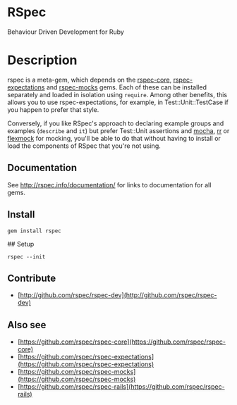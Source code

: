 # RSpec

Behaviour Driven Development for Ruby

# Description

rspec is a meta-gem, which depends on the
[rspec-core](https://github.com/rspec/rspec-core),
[rspec-expectations](https://github.com/rspec/rspec-expectations)
and [rspec-mocks](https://github.com/rspec/rspec-mocks) gems. Each of these
can be installed separately and loaded in isolation using `require`. Among
other benefits, this allows you to use rspec-expectations, for example, in
Test::Unit::TestCase if you happen to prefer that style.

Conversely, if you like RSpec's approach to declaring example groups and
examples (`describe` and `it`) but prefer Test::Unit assertions and
[mocha](https://github.com/freerange/mocha), [rr](https://github.com/rr/rr)
or [flexmock](https://github.com/jimweirich/flexmock) for mocking, you'll be
able to do that without having to install or load the components of RSpec that
you're not using.

## Documentation

See http://rspec.info/documentation/ for links to documentation for all gems.

## Install

    gem install rspec

## Setup

    rspec --init

## Contribute

* [http://github.com/rspec/rspec-dev](http://github.com/rspec/rspec-dev)

## Also see

* [https://github.com/rspec/rspec-core](https://github.com/rspec/rspec-core)
* [https://github.com/rspec/rspec-expectations](https://github.com/rspec/rspec-expectations)
* [https://github.com/rspec/rspec-mocks](https://github.com/rspec/rspec-mocks)
* [https://github.com/rspec/rspec-rails](https://github.com/rspec/rspec-rails)
